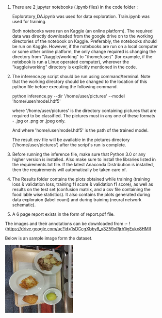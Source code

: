 1. There are 2 jupyter notebooks (.ipynb files) in the code folder :

	Exploratory_DA.ipynb was used for data exploration.
   	Train.ipynb was used for training.
   
   Both notebooks were run on Kaggle (an online platform). The required data was directly downloaded from the google drive on to the
   working directories of the notebook on Kaggle. Preferably, the notebooks should be run on Kaggle. However, if the notebooks are run
   on a local computer or some other online platform, the only change required is changing the directory from "/kaggle/working" to 
   "/home/user/" (for example, if the notebook is run a Linux operated computer), wherever the "kaggle/working" directory is explicitly 
   mentioned in the code.
   

2. The inference.py script should be run using command/terminal. Note that the working directory should be changed to the location of this
   python file before executing the following command.

	python inference.py --dir '/home/user/pictures' --model 'home/user/model.hdf5'

   where '/home/user/pictures' is the directory containing pictures that are required to be classified. The pictures must in any one of these
   formats - .jpg or .png or .jpeg only.
   
   And where 'home/user/model.hdf5' is the path of the trained model.

   The result csv file will be available in the pictures directory ('/home/user/pictures') after the script's run is complete.

3. Before running the inference file, make sure that Python 3.0 or any higher version is installed. Also make sure to install the libraries
   listed in the requirements.txt file. If the latest Anaconda Distribution is installed, then the requirements will automatically be taken 
   care of.

4. The Results folder contains the plots obtained while training (training loss & validation loss, training f1 score & validation f1 score), 	as well as results on the test set (confusion matrix, and a csv file containing the food lable wise statistics). It also contains the
   plots generated during data exploraion (label count) and during training (neural network schematic).  

5. A 6 page report exists in the form of report.pdf file.

The images and their annotations can be downloaded from :- !(https://drive.google.com/uc?id=1sDCcgXbby8_v3Z59oRjrh1igEukx8HMI)

Below is an sample image form the dataset.

![Sample image](https://github.com/drishtadyumna/Multi-label-food-classification-with-CNNs/blob/master/20151204_114821_3.jpg)

	
